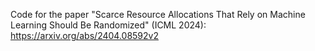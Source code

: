 Code for the paper "Scarce Resource Allocations That Rely on Machine Learning Should Be Randomized" (ICML 2024): https://arxiv.org/abs/2404.08592v2
